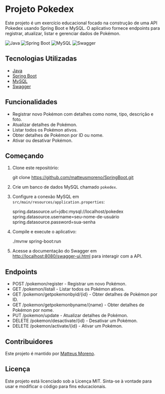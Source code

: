 # Projeto Pokedex

Este projeto é um exercício educacional focado na construção de uma API Pokedex usando Spring Boot e MySQL. O aplicativo fornece endpoints para registrar, atualizar, listar e gerenciar dados de Pokémon.

![Java](https://img.shields.io/badge/Java-17-blue)
![Spring Boot](https://img.shields.io/badge/Spring%20Boot-3.1.2-brightgreen)
![MySQL](https://img.shields.io/badge/MySQL-8-blue)
![Swagger](https://img.shields.io/badge/Swagger-2.2.0-orange)

## Tecnologias Utilizadas

- [Java](https://www.java.com/)
- [Spring Boot](https://spring.io/projects/spring-boot)
- [MySQL](https://www.mysql.com/)
- [Swagger](https://swagger.io/)

## Funcionalidades

- Registrar novo Pokémon com detalhes como nome, tipo, descrição e foto.
- Atualizar detalhes de Pokémon.
- Listar todos os Pokémon ativos.
- Obter detalhes de Pokémon por ID ou nome.
- Ativar ou desativar Pokémon.

## Começando

1. Clone este repositório:

   git clone https://github.com/matteusmoreno/SpringBoot.git

2. Crie um banco de dados MySQL chamado `pokedex`.

3. Configure a conexão MySQL em `src/main/resources/application.properties`:

   spring.datasource.url=jdbc:mysql://localhost/pokedex
   spring.datasource.username=seu-nome-de-usuário
   spring.datasource.password=sua-senha

4. Compile e execute o aplicativo:

   ./mvnw spring-boot:run

5. Acesse a documentação do Swagger em [http://localhost:8080/swagger-ui.html](http://localhost:8080/swagger-ui.html) para interagir com a API.

## Endpoints

- POST /pokemon/register - Registrar um novo Pokémon.
- GET /pokemon/listall - Listar todos os Pokémon ativos.
- GET /pokemon/getpokemonbyid/{id} - Obter detalhes de Pokémon por ID.
- GET /pokemon/getpokemonbyname/{name} - Obter detalhes de Pokémon por nome.
- PUT /pokemon/update - Atualizar detalhes de Pokémon.
- DELETE /pokemon/desactivate/{id} - Desativar um Pokémon.
- DELETE /pokemon/activate/{id} - Ativar um Pokémon.

## Contribuidores

Este projeto é mantido por [Matteus Moreno](https://github.com/matteusmoreno).

## Licença

Este projeto está licenciado sob a Licença MIT. Sinta-se à vontade para usar e modificar o código para fins educacionais.
